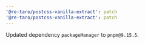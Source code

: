 ```yaml
---
'@re-taro/postcss-vanilla-extract': patch
'@re-taro/postcss-vanilla-extract': patch
---
```


Updated dependency `packageManager` to `pnpm@9.15.5`.
